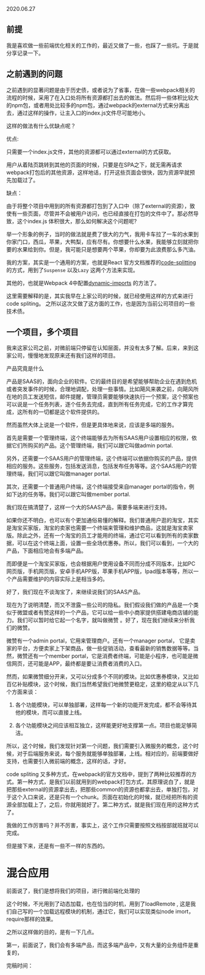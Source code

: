 2020.06.27

## 前提


我是喜欢做一些前端优化相关的工作的，最近又做了一些，也踩了一些坑。于是就分享记录一下。

## 之前遇到的问题

之前遇到的显著问题是由于历史债，或者说为了省事，在做一些webpack相关的流程的时候，采用了在入口处将所有资源都打出去的做法。然后将一些体积比较大的npm包，或者用处比较多的npm包，通过webpack的external方式来分离出去，通过这样的操作，让主入口的index.js文件尽可能地小。

这样的做法有什么优缺点呢？

优点:

只需要一个index.js文件，其他的资源都可以通过external的方式获取。

用户从着陆页跳转到其他的页面的时候，只要是在SPA之下，就无需再请求webpack打包后的其他资源，这样地话，打开这些页面会很快，因为资源早就预先加载过了。

缺点：

由于将整个项目中用到的所有资源都打包到了入口中（除了external的资源），致使有一些页面，尽管并不会被用户访问，也已经直接在打包的文件中了。那必然导致，这个index.js 体积很大，那么如何解决这个问题呢?




举一个形象的例子，当时的做法就是费了很大的力气，我用卡车拉了一车的水果到你家门口，西瓜，苹果，大鸭梨，应有尽有。你想要什么水果，我能够立刻就把你要的水果给到你。但是，我可能只是想要两个苹果，你却要为此浪费那么多汽油。



我的方案，其实是一个通用的方案，也就是React 官方文档推荐的[code-splitting](https://zh-hans.reactjs.org/docs/code-splitting.html) 的方式，用到了`Suspense` 以及`Lazy` 这两个方法来实现。

其他的，也就是Webpack 4中配置[dynamic-imports](https://webpack.js.org/guides/code-splitting/#dynamic-imports) 的方法了。

这里需要解释的是，其实我早在上家公司的时候，就已经使用这样的方式来进行code spliting。 之所以这次又做了这方面的工作，也是因为当前公司项目的一些技术债。

## 一个项目，多个项目

我来这家公司之前，对微前端只停留在认知层面，并没有太多了解。后来，来到这家公司，慢慢地发现原来还有我们这样的项目。

产品究竟是什么


产品是SAAS的，面向企业的软件。它的最终目的是希望能够帮助企业在遇到危机或者突发事件的时候，合理地调配，处理一些事情。比如飓风来袭之前，向飓风所在地的员工发送短信，邮件提醒，管理员需要能够快速执行一个预案，这个预案也可以说是一个任务列表，逐个任务去完成，直到所有任务完成，它的工作才算完成，这所有的一切都是这个软件提供的。


然而虽然大体上说是一个软件，但是更具体地来说，应该是多端的服务。

首先是需要一个管理终端，这个终端能够去为所有SAAS用户设置相应的权限，依据它们所购买的产品。这个管理终端，我们可以跟它叫做admin portal.

另外，还需要一个SAAS用户的管理终端，这个终端可以依据你购买的产品，提供相应的服务。这些服务，包括发送消息，包括发布任务等等。这个SAAS用户的管理终端，我们可以跟它叫做manager portal.

其次，还需要一个普通用户终端，这个终端接受来自manager portal的指令，例如下达的任务等。我们可以跟它叫做member portal.


我们现在搞清楚了，这样一个大的SAAS产品，需要多端来进行支持。

如果你还不明白，也可以有个更加通俗易懂的解释。我们普通用户逛的淘宝，其实是淘宝买家版，淘宝的卖家也需要一个终端来管理和维护商品，这就是淘宝卖家版。除此之外，还有一个淘宝的员工才能用的终端，通过它可以看到所有的卖家数据，可以在这个终端上面，设置一些全场优惠券。所以，我们可以看到，一个大的产品，下面相应地会有多端产品。

而即便是一个淘宝买家版，也会根据用户使用设备不同而分成不同版本，比如PC网页版，手机网页版，安卓手机APP版，苹果手机APP版，Ipad版本等等，所以一个产品需要维护的内容实际上是相当多的。

好了，我们现在不谈淘宝了，来继续说我们的SAAS产品。

现在为了说明清楚，而又不泄露一些公司的隐私。我们假设我们做的产品是一个类似于微盟或者有赞这样的一个产品，它可以给一些中小商家提供搭建电商店铺的能力。我们可以暂时给它起一个名字，就叫做微赞 。好了，现在我们继续来分析我们的微赞。

微赞有一个admin portal，它用来管理商户。还有一个manager portal， 它是卖家的平台，方便卖家上下架商品，做一些促销活动，查看最新的销售数据等等。当然，微赞还有一个member portal，它是消费者终端，可能是小程序，也可能是微信网页，还可能是APP，最终都是要让消费者消费的入口。

然而，如果微赞细分开来，又可以分成多个不同的模块。比如优惠券模块，又比如百亿补贴模块，这个时候，我们当然希望我们地微赞更稳定，这里的稳定从以下几个方面来谈：

1. 各个功能模块，可以单独部署，这样每一个新的功能开发完成，都不会等待其他的模块，而可以直接上线。

2. 各个功能模块之间应该相互独立，这样能更好地支撑第一点。项目也能足够简洁。



所以，这个时候，我们发现针对第一个问题，我们需要引入微服务的概念，这个时候，对于后端服务来说，每个服务就能够单独部署，上线。相对应的，前端要做好支持，也需要引入微前端的概念，这样的话，才好。



code spliting 又多种方式，在webpack的官方文档中，提到了两种比较推荐的方式。第一种方式，是我们以前就用到的webpack打包方式，其原理说白了，就是把那些external的资源拿出去，把那些common的资源也都拿出去，单独打包，对于这个入口来说，还是只有一个chunk。页面在初始化的时候，就已经把所有的资源全部加载上了，之后，你就用就好了。第二种方式，就是我们现在用的这种方式了。

我做的工作厉害吗？并不厉害，事实上，这个工作只需要按照文档按部就班就可以完成。

但是接下来，还是有一些不一样的东西的。

# 混合应用

前面说了，我们是想将我们的项目，进行微前端化处理的

这个时候，不光用到了动态加载，也在恰当的时机，用到了loadRemote , 这是我们自己写的一个加载远程模块的机制，通过它，我们可以实现类似node imort， require那样的效果。

之所以这样做的目的，是有一下几点。

第一，前面说了，我们会有多端产品，而这多端产品中，又有大量的业务组件是重复的，




完稿时间： 